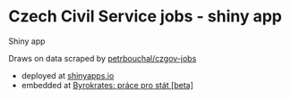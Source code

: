Czech Civil Service jobs - shiny app
=============

Shiny app

Draws on data scraped by [petrbouchal/czgov-jobs](http://github.com/petrbouchal/czgov-jobs)

* deployed at [shinyapps.io](http://petrbouchal.shinyapps.io/czjobs)
* embedded at [Byrokrates: práce pro stát [beta]](http://www.byrokrates.cz/praceprostat)
